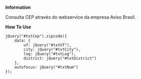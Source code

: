 **Information**

Consulta CEP através do webservice da empresa Aviso Brasil.

**How To Use**

```
jQuery("#txtCep").zipcode({
	data: {
		uf: jQuery("#txtUf"), 
		city: jQuery("#txtCity"), 
        log: jQuery("#txtLog"), 
        district: jQuery("#txtDistrict")
	}, 
	autofocus: jQuery("#txtNum")
});
```
